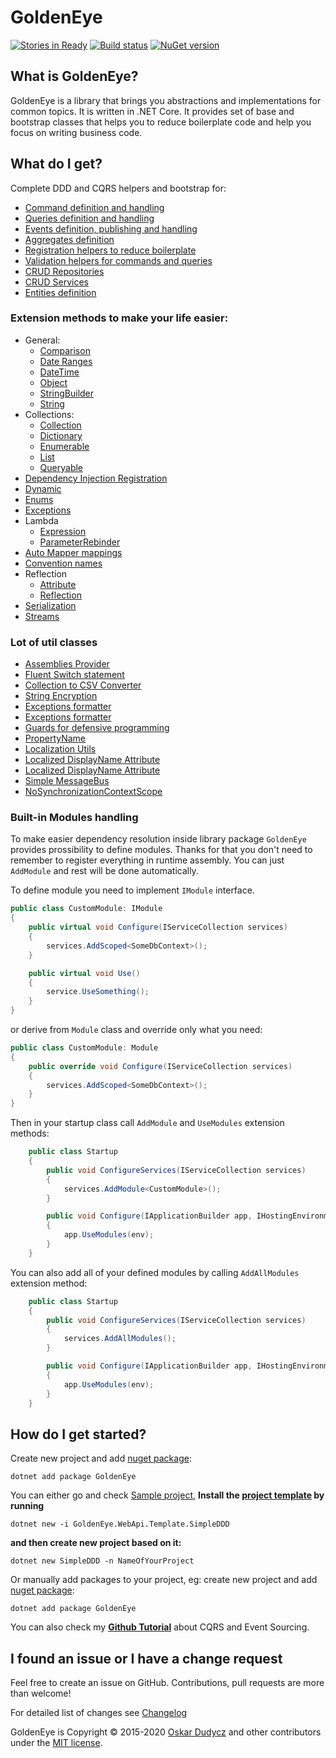 ﻿# GoldenEye
[![Stories in Ready](https://badge.waffle.io/oskardudycz/GoldenEye.png?label=ready&title=Ready)](https://waffle.io/oskardudycz/GoldenEye)
[![Build status](https://ci.appveyor.com/api/projects/status/1mtm4h33cvur6kob?svg=true)](https://ci.appveyor.com/project/oskardudycz/goldeneye-core)
[![NuGet version](https://badge.fury.io/nu/GoldenEye.svg)](https://badge.fury.io/nu/GoldenEye)

What is GoldenEye?
--------------------------------
GoldenEye is a library that brings you abstractions and implementations for common topics. It is written in .NET Core. It provides set of base and bootstrap classes that helps you to reduce boilerplate code and help you focus on writing business code.

What do I get?
--------------------------------

Complete DDD and CQRS helpers and bootstrap for:
- [Command definition and handling](Commands/Readme.md)
- [Queries definition and handling](Queries)
- [Events definition, publishing and handling](Events)
- [Aggregates definition](Aggregates)
- [Registration helpers to reduce boilerplate](Registration/Registration.cs)
- [Validation helpers for commands and queries](Validation/Readme.md)
- [CRUD Repositories](Repositories)
- [CRUD Services](Services)
- [Entities definition](Entities)

### Extension methods to make your life easier:
- General:
  - [Comparison](Extensions/Basic/CompareExtensions.cs)
  - [Date Ranges](Extensions/Basic/DateRangeExtensions.cs)
  - [DateTime](Extensions/Basic/DateTimeExtensions.cs)
  - [Object](Extensions/Basic/ObjectExtensions.cs)
  - [StringBuilder](Extensions/Basic/StringBuilderExtensions.cs)
  - [String](Extensions/Basic/StringExtensions.cs)
- Collections:
  - [Collection](Extensions/Collections/CollectionExtensions.cs)
  - [Dictionary](Extensions/Collections/DictionaryExtensions.cs)
  - [Enumerable](Extensions/Collections/EnumerableExtensions.cs)
  - [List](Extensions/Collections/ListExtensions.cs)
  - [Queryable](Extensions/Collections/QueryableExtensions.cs)
- [Dependency Injection Registration](Extensions/DependencyInjection/RegistrationExtensions.cs)
- [Dynamic](Extensions/Dynamic/DynamicExtensions.cs)
- [Enums](Extensions/Enums/EnumExtensions.cs)
- [Exceptions](Extensions/Exceptions/ExceptionExtensions.cs)
- Lambda
  - [Expression](Extensions/Lambda/ExpressionExtensions.cs)
  - [ParameterRebinder](Extensions/Lambda/ParameterRebinder.cs)
- [Auto Mapper mappings](Extensions/Mapping/AutoMapperExtensions.cs)
- [Convention names](Extensions/Naming/ConventionNamesExtensions.cs)
- Reflection
  - [Attribute](Extensions/Reflection/AttributeExtensions.cs)
  - [Reflection](Extensions/Reflection/ReflectionExtensions.cs)
- [Serialization](Extensions/Serialization/SerializationExtensions.cs)
- [Streams](Extensions/Streams/StreamExtensions.cs)

### Lot of util classes 
- [Assemblies Provider](Utils/Assemblies/AssembliesProvider.cs)
- [Fluent Switch statement](Utils/Coding/Switch.cs)
- [Collection to CSV Converter](Utils/Collections/CollectionToCSVConverter.cs)
- [String Encryption](Utils/Cryptography/Encryption.cs)
- [Exceptions formatter](Utils/Exceptions/ExceptionProvider.cs)
- [Exceptions formatter](Utils/Exceptions/ExceptionProvider.cs)
- [Guards for defensive programming](Utils/Exceptions/Guard.cs)
- [PropertyName](Utils/Lambda/PropertyName.cs)
- [Localization Utils](Utils/Localization/LocalizationUtils.cs)
- [Localized DisplayName Attribute](Utils/Localization/DisplayNameLocalizedAttribute.cs)
- [Localized DisplayName Attribute](Utils/Localization/DisplayNameLocalizedAttribute.cs)
- [Simple MessageBus](Utils/MessageBus/MessageBus.cs)
- [NoSynchronizationContextScope](Utils/Threading/NoSynchronizationContextScope.cs)

### Built-in Modules handling

To make easier dependency resolution inside library package `GoldenEye` provides prossibility to define modules.
Thanks for that you don't need to remember to register everything in runtime assembly. You can just `AddModule` and rest will be done automatically.

To define module you need to implement `IModule` interface.

```csharp
public class CustomModule: IModule
{
    public virtual void Configure(IServiceCollection services)
    {
        services.AddScoped<SomeDbContext>();
    }

    public virtual void Use()
    {
        service.UseSomething();
    } 
}
```

or derive from `Module` class and override only what you need:

```csharp
public class CustomModule: Module
{
    public override void Configure(IServiceCollection services)
    {
        services.AddScoped<SomeDbContext>();
    }
}
```

Then in your startup class call `AddModule` and `UseModules` extension methods:

```csharp
    public class Startup
    {
        public void ConfigureServices(IServiceCollection services)
        {
            services.AddModule<CustomModule>();
        }

        public void Configure(IApplicationBuilder app, IHostingEnvironment env)
        {
            app.UseModules(env);
        }
    }
```

You can also add all of your defined modules by calling `AddAllModules` extension method:

```csharp
    public class Startup
    {
        public void ConfigureServices(IServiceCollection services)
        {
            services.AddAllModules();
        }

        public void Configure(IApplicationBuilder app, IHostingEnvironment env)
        {
            app.UseModules(env);
        }
    }
```

 

How do I get started?
--------------------------------
Create new project and add [nuget package](https://www.nuget.org/packages/GoldenEye):

`dotnet add package GoldenEye`

You can either go and check [Sample project](../../Sample/DDD/Backend.DDD.Sample/Readme.md),
**Install the [project template](https://github.com/oskardudycz/GoldenEye/tree/main/src/Templates/SimpleDDD/content) by running**

`dotnet new -i GoldenEye.WebApi.Template.SimpleDDD`

**and then create new project based on it:**

`dotnet new SimpleDDD -n NameOfYourProject`

Or manually add packages to your project, eg:
create new project and add [nuget package](https://www.nuget.org/packages/GoldenEye):

`dotnet add package GoldenEye`

You can also check my **[Github Tutorial](https://github.com/oskardudycz/EventSourcing.NetCore)** about CQRS and Event Sourcing.

I found an issue or I have a change request
--------------------------------
Feel free to create an issue on GitHub. Contributions, pull requests are more than welcome!

For detailed list of changes see [Changelog](Changelog.md)  

GoldenEye is Copyright &copy; 2015-2020 [Oskar Dudycz](http://oskar-dudycz.pl) and other contributors under the [MIT license](../../../LICENSE.txt).

